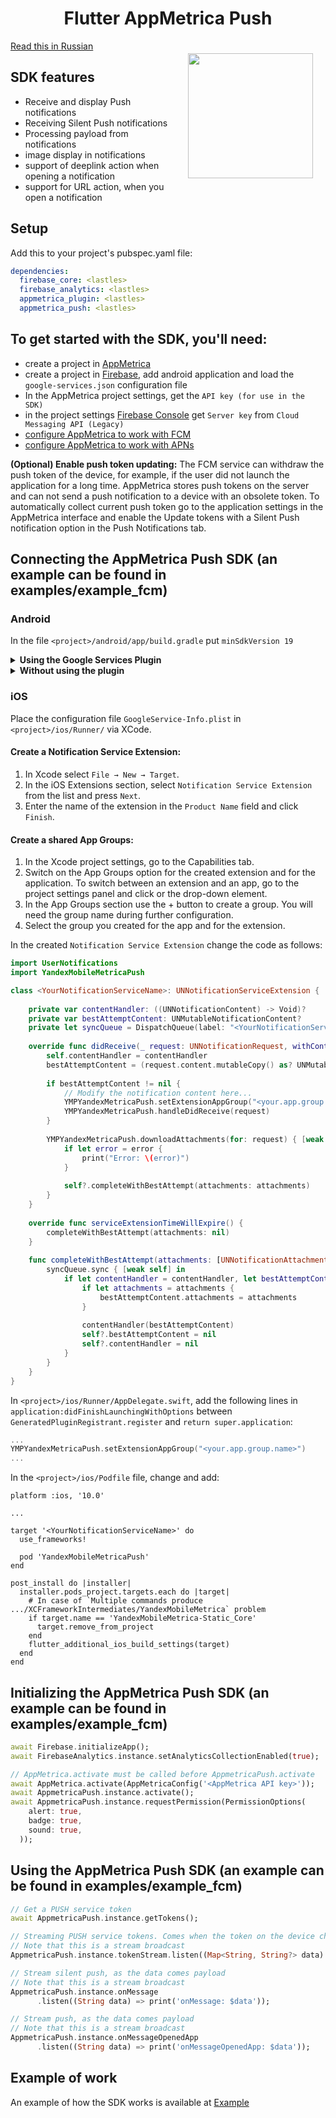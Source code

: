 <h1 align="center">Flutter AppMetrica Push</h1>

<a href="https://madbrains.ru/"><img src="https://firebasestorage.googleapis.com/v0/b/mad-brains-web.appspot.com/o/logo.png?alt=media" width="200" align="right" style="margin: 20px;"/></a>

[Read this in Russian][readme_ru]

## SDK features

- Receive and display Push notifications
- Receiving Silent Push notifications
- Processing payload from notifications
- image display in notifications
- support of deeplink action when opening a notification
- support for URL action, when you open a notification

## Setup

Add this to your project's pubspec.yaml file:
```yaml
dependencies:
  firebase_core: <lastles>
  firebase_analytics: <lastles>
  appmetrica_plugin: <lastles>
  appmetrica_push: <lastles>
```

## To get started with the SDK, you'll need:

- create a project in [AppMetrica][appmetrica]
- create a project in [Firebase][firebase], add android application and load the `google-services.json` configuration file
- In the AppMetrica project settings, get the `API key (for use in the SDK)`
- in the project settings [Firebase Console][firebase] get `Server key` from `Cloud Messaging API (Legacy)`
- [configure AppMetrica to work with FCM][appmetrica_android_setup]
- [configure AppMetrica to work with APNs][appmetrica_ios_setup]

**(Optional) Enable push token updating:** The FCM service can withdraw the push token of the device, for example, if the user did not launch the application for a long time. AppMetrica stores push tokens on the server and can not send a push notification to a device with an obsolete token. To automatically collect current push token go to the application settings in the AppMetrica interface and enable the Update tokens with a Silent Push notification option in the Push Notifications tab.

## Connecting the AppMetrica Push SDK (an example can be found in examples/example_fcm)

### Android

In the file `<project>/android/app/build.gradle` put `minSdkVersion 19`

<details><summary><b>Using the Google Services Plugin</b></summary>
Place the configuration file <code>google-services.json</code> in the module directory of the project(<code>"<project>/android/app"</code>).</br>

In the file <code>"<project>/android/build.gradle"</code> add:
<pre><code data-code-language="gradle">
buildscript {
  dependencies {
    ...
    classpath 'com.google.gms:google-services:4.3.13'
  }
}
</code></pre>

In the file <code>"<project>/android/app/build.gradle"</code> add:
<pre><code data-code-language="gradle">
...
apply plugin: 'com.google.gms.google-services'
</code></pre>
</details>

<details><summary><b>Without using the plugin</b></summary>
Make changes to the <code>application</code> element of the <code>AndroidManifest.xml</code> file:
<pre><code data-code-language="xml">
&lt;meta-data android:name="ymp_firebase_default_app_id" android:value="APP_ID"/>
&lt;meta-data android:name="ymp_gcm_default_sender_id" android:value="number:SENDER_ID"/>
&lt;meta-data android:name="ymp_firebase_default_api_key" android:value="API_KEY"/>
&lt;meta-data android:name="ymp_firebase_default_project_id" android:value="PROJECT_ID"/>
</code></pre>
<p><code>APP_ID</code> — ID of the app in Firebase. You can find it in the Firebase console: go to the Project settings. In the Your application section copy the value of the application ID field.</p>
<p><code>SENDER_ID</code> — The unique ID of the sender in Firebase. You can find it in the Firebase console: go to Project settings → Cloud Messaging and copy the value of the Sender ID field.</p>
<p><code>API_KEY</code> — App key in Firebase. You can find it in the current_key field of the google-services.json file. You can download the file in the Firebase console.</p>
<p><code>PROJECT_ID</code> — App ID in Firebase. You can find it in the project_id field of the google-services.json file. You can download the file in the Firebase console.</p>
</details>

### iOS

Place the configuration file `GoogleService-Info.plist` in `<project>/ios/Runner/` via XCode.

#### Create a Notification Service Extension:
1. In Xcode select `File → New → Target`.
2. In the iOS Extensions section, select `Notification Service Extension` from the list and press `Next`.
3. Enter the name of the extension in the `Product Name` field and click `Finish`.

#### Create a shared App Groups:
1. In the Xcode project settings, go to the Capabilities tab.
2. Switch on the App Groups option for the created extension and for the application. To switch between an extension and an app, go to the project settings panel and click  or the drop-down element.
3. In the App Groups section use the + button to create a group. You will need the group name during further configuration.
4. Select the group you created for the app and for the extension.

In the created `Notification Service Extension` change the code as follows:

```swift
import UserNotifications
import YandexMobileMetricaPush

class <YourNotificationServiceName>: UNNotificationServiceExtension {
    
    private var contentHandler: ((UNNotificationContent) -> Void)?
    private var bestAttemptContent: UNMutableNotificationContent?
    private let syncQueue = DispatchQueue(label: "<YourNotificationServiceName>.syncQueue")
    
    override func didReceive(_ request: UNNotificationRequest, withContentHandler contentHandler: @escaping (UNNotificationContent) -> Void) {
        self.contentHandler = contentHandler
        bestAttemptContent = (request.content.mutableCopy() as? UNMutableNotificationContent)
        
        if bestAttemptContent != nil {
            // Modify the notification content here...
            YMPYandexMetricaPush.setExtensionAppGroup("<your.app.group.name>")
            YMPYandexMetricaPush.handleDidReceive(request)
        }
        
        YMPYandexMetricaPush.downloadAttachments(for: request) { [weak self] attachments, error in
            if let error = error {
                print("Error: \(error)")
            }
            
            self?.completeWithBestAttempt(attachments: attachments)
        }
    }
    
    override func serviceExtensionTimeWillExpire() {
        completeWithBestAttempt(attachments: nil)
    }
    
    func completeWithBestAttempt(attachments: [UNNotificationAttachment]?) {
        syncQueue.sync { [weak self] in
            if let contentHandler = contentHandler, let bestAttemptContent = bestAttemptContent {
                if let attachments = attachments {
                    bestAttemptContent.attachments = attachments
                }
                
                contentHandler(bestAttemptContent)
                self?.bestAttemptContent = nil
                self?.contentHandler = nil
            }
        }
    }
}
```

In `<project>/ios/Runner/AppDelegate.swift`, add the following lines in `application:didFinishLaunchingWithOptions` between `GeneratedPluginRegistrant.register` and `return super.application`:

```swift
...
YMPYandexMetricaPush.setExtensionAppGroup("<your.app.group.name>")
...
```

In the `<project>/ios/Podfile` file, change and add:

```Podfile
platform :ios, '10.0'

...

target '<YourNotificationServiceName>' do
  use_frameworks!
  
  pod 'YandexMobileMetricaPush'
end

post_install do |installer|
  installer.pods_project.targets.each do |target|
    # In case of `Multiple commands produce .../XCFrameworkIntermediates/YandexMobileMetrica` problem
    if target.name == 'YandexMobileMetrica-Static_Core'
      target.remove_from_project
    end
    flutter_additional_ios_build_settings(target)
  end
end
```

## Initializing the AppMetrica Push SDK (an example can be found in examples/example_fcm)

```dart
await Firebase.initializeApp();
await FirebaseAnalytics.instance.setAnalyticsCollectionEnabled(true);

// AppMetrica.activate must be called before AppmetricaPush.activate
await AppMetrica.activate(AppMetricaConfig('<AppMetrica API key>'));
await AppmetricaPush.instance.activate();
await AppmetricaPush.instance.requestPermission(PermissionOptions(
    alert: true,
    badge: true,
    sound: true,
  ));
```

## Using the AppMetrica Push SDK (an example can be found in examples/example_fcm)

```dart
// Get a PUSH service token
await AppmetricaPush.instance.getTokens();

// Streaming PUSH service tokens. Comes when the token on the device changes
// Note that this is a stream broadcast
AppmetricaPush.instance.tokenStream.listen((Map<String, String?> data) => print('token: $data'));

// Stream silent push, as the data comes payload
// Note that this is a stream broadcast
AppmetricaPush.instance.onMessage
      .listen((String data) => print('onMessage: $data'));

// Stream push, as the data comes payload
// Note that this is a stream broadcast
AppmetricaPush.instance.onMessageOpenedApp
      .listen((String data) => print('onMessageOpenedApp: $data'));
```

## Example of work

An example of how the SDK works is available at [Example][example_fcm]

[readme_ru]: https://github.com/MadBrains/AppMetrica-Push-Flutter/blob/main/packages/appmetrica_push/README.ru.md
[appmetrica]: https://appmetrica.yandex.ru/
[appmetrica_push]: https://appmetrica.yandex.ru/about/push-campaigns
[appmetrica_documentation]: https://appmetrica.yandex.ru/docs/mobile-sdk-dg/push/push-about.html?lang=en
[firebase]: https://console.firebase.google.com/
[appmetrica_android_setup]: https://appmetrica.yandex.ru/docs/mobile-sdk-dg/push/android-settings.html?lang=en#firebase
[appmetrica_ios_setup]: https://appmetrica.yandex.ru/docs/mobile-sdk-dg/push/ios-settings.html?lang=en
[example_fcm]: https://github.com/MadBrains/AppMetrica-Push-Flutter/tree/main/examples/example_fcm